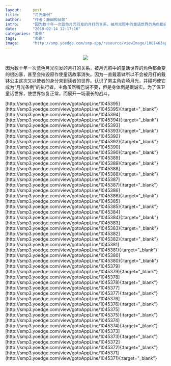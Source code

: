 ```yaml
---
layout:     post
title:      "月光条例"
author:     "作者：藤田和日郎"
intro:      "因为数十年一次蓝色月光引发的月打的关系，被月光照中的童话世界的角色都会变的很凶暴，甚至会摧毁原作使童话故事消失。因为一直戴着钵所以不会被月打的戴钵公主这次又以使者的身分来到读者的世界。认识了男主角岩崎月光，并碰巧使它成为“月光条例”的执行者，主角虽然嘴巴说不要，但是身体倒是很诚实。为了保卫童话世界，使世界恢复正常，而展开一场漫长的战斗。"
date:       "2018-02-14 12:17:16"
categories: "条例"
tags:       "条例"
image:      "http://smp.yoedge.com/smp-app/resource/viewImage/1001463appline.png"
---
```

<div style="text-align: center">
<p><img src="http://smp.yoedge.com/smp-app/resource/viewImage/1001463appline.png"/></p>
</div>
<p class="post-meta">
<span>因为数十年一次蓝色月光引发的月打的关系，被月光照中的童话世界的角色都会变的很凶暴，甚至会摧毁原作使童话故事消失。因为一直戴着钵所以不会被月打的戴钵公主这次又以使者的身分来到读者的世界。认识了男主角岩崎月光，并碰巧使它成为“月光条例”的执行者，主角虽然嘴巴说不要，但是身体倒是很诚实。为了保卫童话世界，使世界恢复正常，而展开一场漫长的战斗。</span>
</p>
[http://smp3.yoedge.com/view/gotoAppLine/1045395](http://smp3.yoedge.com/view/gotoAppLine/1045395){:target="_blank"}
[http://smp3.yoedge.com/view/gotoAppLine/1045394](http://smp3.yoedge.com/view/gotoAppLine/1045394){:target="_blank"}
[http://smp3.yoedge.com/view/gotoAppLine/1045393](http://smp3.yoedge.com/view/gotoAppLine/1045393){:target="_blank"}
[http://smp3.yoedge.com/view/gotoAppLine/1045392](http://smp3.yoedge.com/view/gotoAppLine/1045392){:target="_blank"}
[http://smp3.yoedge.com/view/gotoAppLine/1045390](http://smp3.yoedge.com/view/gotoAppLine/1045390){:target="_blank"}
[http://smp3.yoedge.com/view/gotoAppLine/1045389](http://smp3.yoedge.com/view/gotoAppLine/1045389){:target="_blank"}
[http://smp3.yoedge.com/view/gotoAppLine/1045388](http://smp3.yoedge.com/view/gotoAppLine/1045388){:target="_blank"}
[http://smp3.yoedge.com/view/gotoAppLine/1045387](http://smp3.yoedge.com/view/gotoAppLine/1045387){:target="_blank"}
[http://smp3.yoedge.com/view/gotoAppLine/1045386](http://smp3.yoedge.com/view/gotoAppLine/1045386){:target="_blank"}
[http://smp3.yoedge.com/view/gotoAppLine/1045385](http://smp3.yoedge.com/view/gotoAppLine/1045385){:target="_blank"}
[http://smp3.yoedge.com/view/gotoAppLine/1045384](http://smp3.yoedge.com/view/gotoAppLine/1045384){:target="_blank"}
[http://smp3.yoedge.com/view/gotoAppLine/1045383](http://smp3.yoedge.com/view/gotoAppLine/1045383){:target="_blank"}
[http://smp3.yoedge.com/view/gotoAppLine/1045382](http://smp3.yoedge.com/view/gotoAppLine/1045382){:target="_blank"}
[http://smp3.yoedge.com/view/gotoAppLine/1045381](http://smp3.yoedge.com/view/gotoAppLine/1045381){:target="_blank"}
[http://smp3.yoedge.com/view/gotoAppLine/1045380](http://smp3.yoedge.com/view/gotoAppLine/1045380){:target="_blank"}
[http://smp3.yoedge.com/view/gotoAppLine/1045379](http://smp3.yoedge.com/view/gotoAppLine/1045379){:target="_blank"}
[http://smp3.yoedge.com/view/gotoAppLine/1045378](http://smp3.yoedge.com/view/gotoAppLine/1045378){:target="_blank"}
[http://smp3.yoedge.com/view/gotoAppLine/1045377](http://smp3.yoedge.com/view/gotoAppLine/1045377){:target="_blank"}
[http://smp3.yoedge.com/view/gotoAppLine/1045376](http://smp3.yoedge.com/view/gotoAppLine/1045376){:target="_blank"}
[http://smp3.yoedge.com/view/gotoAppLine/1045375](http://smp3.yoedge.com/view/gotoAppLine/1045375){:target="_blank"}
[http://smp3.yoedge.com/view/gotoAppLine/1045374](http://smp3.yoedge.com/view/gotoAppLine/1045374){:target="_blank"}
[http://smp3.yoedge.com/view/gotoAppLine/1045373](http://smp3.yoedge.com/view/gotoAppLine/1045373){:target="_blank"}
[http://smp3.yoedge.com/view/gotoAppLine/1045372](http://smp3.yoedge.com/view/gotoAppLine/1045372){:target="_blank"}
[http://smp3.yoedge.com/view/gotoAppLine/1045371](http://smp3.yoedge.com/view/gotoAppLine/1045371){:target="_blank"}


